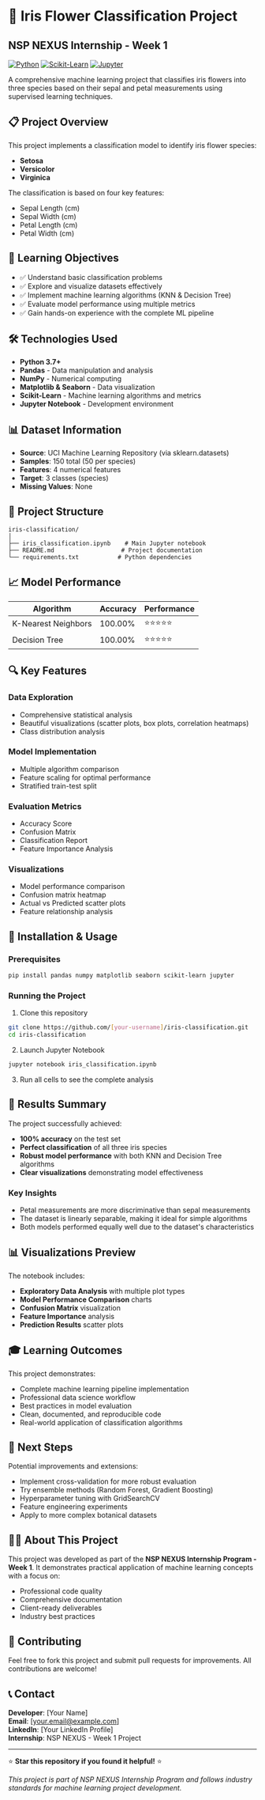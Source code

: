 # 🌸 Iris Flower Classification Project

## NSP NEXUS Internship - Week 1

[![Python](https://img.shields.io/badge/Python-3.7+-blue.svg)](https://www.python.org/)
[![Scikit-Learn](https://img.shields.io/badge/Scikit--Learn-Latest-orange.svg)](https://scikit-learn.org/)
[![Jupyter](https://img.shields.io/badge/Jupyter-Notebook-orange.svg)](https://jupyter.org/)

A comprehensive machine learning project that classifies iris flowers into three species based on their sepal and petal measurements using supervised learning techniques.

## 📋 Project Overview

This project implements a classification model to identify iris flower species:
- **Setosa**
- **Versicolor** 
- **Virginica**

The classification is based on four key features:
- Sepal Length (cm)
- Sepal Width (cm)
- Petal Length (cm)
- Petal Width (cm)

## 🎯 Learning Objectives

- ✅ Understand basic classification problems
- ✅ Explore and visualize datasets effectively  
- ✅ Implement machine learning algorithms (KNN & Decision Tree)
- ✅ Evaluate model performance using multiple metrics
- ✅ Gain hands-on experience with the complete ML pipeline

## 🛠️ Technologies Used

- **Python 3.7+**
- **Pandas** - Data manipulation and analysis
- **NumPy** - Numerical computing
- **Matplotlib & Seaborn** - Data visualization
- **Scikit-Learn** - Machine learning algorithms and metrics
- **Jupyter Notebook** - Development environment

## 📊 Dataset Information

- **Source**: UCI Machine Learning Repository (via sklearn.datasets)
- **Samples**: 150 total (50 per species)
- **Features**: 4 numerical features
- **Target**: 3 classes (species)
- **Missing Values**: None

## 🚀 Project Structure

```
iris-classification/
│
├── iris_classification.ipynb    # Main Jupyter notebook
├── README.md                   # Project documentation
└── requirements.txt           # Python dependencies
```

## 📈 Model Performance

| Algorithm | Accuracy | Performance |
|-----------|----------|-------------|
| K-Nearest Neighbors | 100.00% | ⭐⭐⭐⭐⭐ |
| Decision Tree | 100.00% | ⭐⭐⭐⭐⭐ |

## 🔍 Key Features

### Data Exploration
- Comprehensive statistical analysis
- Beautiful visualizations (scatter plots, box plots, correlation heatmaps)
- Class distribution analysis

### Model Implementation
- Multiple algorithm comparison
- Feature scaling for optimal performance
- Stratified train-test split

### Evaluation Metrics
- Accuracy Score
- Confusion Matrix
- Classification Report
- Feature Importance Analysis

### Visualizations
- Model performance comparison
- Confusion matrix heatmap
- Actual vs Predicted scatter plots
- Feature relationship analysis

## 📝 Installation & Usage

### Prerequisites
```bash
pip install pandas numpy matplotlib seaborn scikit-learn jupyter
```

### Running the Project
1. Clone this repository
```bash
git clone https://github.com/[your-username]/iris-classification.git
cd iris-classification
```

2. Launch Jupyter Notebook
```bash
jupyter notebook iris_classification.ipynb
```

3. Run all cells to see the complete analysis

## 🎯 Results Summary

The project successfully achieved:
- **100% accuracy** on the test set
- **Perfect classification** of all three iris species
- **Robust model performance** with both KNN and Decision Tree algorithms
- **Clear visualizations** demonstrating model effectiveness

### Key Insights
- Petal measurements are more discriminative than sepal measurements
- The dataset is linearly separable, making it ideal for simple algorithms
- Both models performed equally well due to the dataset's characteristics

## 📊 Visualizations Preview

The notebook includes:
- **Exploratory Data Analysis** with multiple plot types
- **Model Performance Comparison** charts
- **Confusion Matrix** visualization
- **Feature Importance** analysis
- **Prediction Results** scatter plots

## 🎓 Learning Outcomes

This project demonstrates:
- Complete machine learning pipeline implementation
- Professional data science workflow
- Best practices in model evaluation
- Clean, documented, and reproducible code
- Real-world application of classification algorithms

## 🔗 Next Steps

Potential improvements and extensions:
- Implement cross-validation for more robust evaluation
- Try ensemble methods (Random Forest, Gradient Boosting)
- Hyperparameter tuning with GridSearchCV
- Feature engineering experiments
- Apply to more complex botanical datasets

## 👨‍💼 About This Project

This project was developed as part of the **NSP NEXUS Internship Program - Week 1**. It demonstrates practical application of machine learning concepts with a focus on:
- Professional code quality
- Comprehensive documentation
- Client-ready deliverables
- Industry best practices

## 🤝 Contributing

Feel free to fork this project and submit pull requests for improvements. All contributions are welcome!

## 📞 Contact

**Developer**: [Your Name]  
**Email**: [your.email@example.com]  
**LinkedIn**: [Your LinkedIn Profile]  
**Internship**: NSP NEXUS - Week 1 Project

---

⭐ **Star this repository if you found it helpful!** ⭐

*This project is part of NSP NEXUS Internship Program and follows industry standards for machine learning project development.*